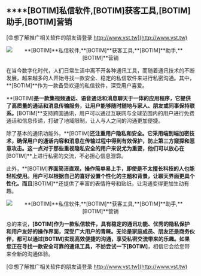 ## ****[BOTIM]**私信软件,**[BOTIM]**获客工具,**[BOTIM]**助手,**[BOTIM]**营销**

[😍想了解推广相关软件的朋友请登录 http://www.vst.tw](http://www.vst.tw)

 <center><img src="https://vst.tw/MP4/tuiguang/png/2.png" alt="**[BOTIM]**私信软件,**[BOTIM]**获客工具,**[BOTIM]**助手,**[BOTIM]**营销"></center>

在当今数字化时代，人们日常生活中离不开各种通讯工具，而随着通讯技术的不断发展，越来越多的人开始寻找一款安全、稳定的私信软件来进行私密沟通。其中，**[BOTIM]**作为一款备受欢迎的私信软件，深受用户喜爱。

**[BOTIM]**是一款集视频通话、语音通话和消息聊天于一体的应用程序，它提供了高质量的通话和消息传输服务，让用户能够随时随地与家人、朋友或同事保持联系。**[BOTIM]**支持跨国通讯，用户可以通过互联网与全球范围内的用户进行免费通话和信息传递，打破了地域限制，让人与人之间的沟通更加便捷。

除了基本的通讯功能外，**[BOTIM]**还注重用户隐私和安全。它采用端到端加密技术，确保用户的通话内容和消息在传输过程中得到有效保护，防止第三方窥探和恶意攻击。这一点对于那些重视隐私安全的用户来说尤为重要，他们可以放心在**[BOTIM]**上进行私密的交流，不必担心信息泄霩。

此外，**[BOTIM]**界面简洁直观，操作简单易上手，即使是不太擅长科技的人也能轻松使用。用户可以根据自己的喜好设置个性化的主题和背景，让聊天界面更具个性化。而且**[BOTIM]**还提供了丰富的表情符号和贴纸，让沟通变得更加生动有趣。

 <center><img src="https://vst.tw/MP4/tuiguang/png/3.png" alt="**[BOTIM]**私信软件,**[BOTIM]**获客工具,**[BOTIM]**助手,**[BOTIM]**营销"></center>

总的来说，**[BOTIM]**作为一款私信软件，具有稳定的通讯功能、优秀的隐私保护和用户友好的操作界面，深受广大用户的青睐。无论是家庭成员、朋友还是商务伙伴，都可以通过**[BOTIM]**实现高效便捷的沟通，享受私密交流带来的乐趣。如果您正在寻找一款安全可靠的通讯工具，不妨尝试一下**[BOTIM]**，相信它会给您带来全新的沟通体验。

[😍想了解推广相关软件的朋友请登录 http://www.vst.tw](http://www.vst.tw)




